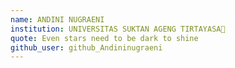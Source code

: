 ```yaml
---
name: ANDINI NUGRAENI 
institution: UNIVERSITAS SUKTAN AGENG TIRTAYASA🚩 
quote: Even stars need to be dark to shine
github_user: github_Andininugraeni
---
```

